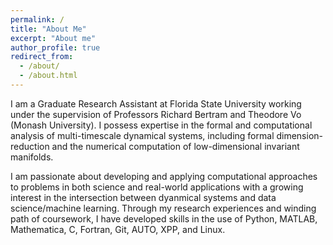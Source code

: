 ```yaml
---
permalink: /
title: "About Me"
excerpt: "About me"
author_profile: true
redirect_from: 
  - /about/
  - /about.html
---
```


I am a Graduate Research Assistant at Florida State University working under the supervision of Professors Richard Bertram and Theodore Vo (Monash University). I possess expertise in the formal and computational analysis of multi-timescale dynamical systems, including formal dimension-reduction and the numerical computation of low-dimensional invariant manifolds.

I am passionate about developing and applying computational approaches to problems in both science and real-world applications with a growing interest in the intersection between dyanmical systems and data science/machine learning. Through my research experiences and winding path of coursework, I have developed skills in the use of Python, MATLAB, Mathematica, C, Fortran, Git, AUTO, XPP, and Linux.
